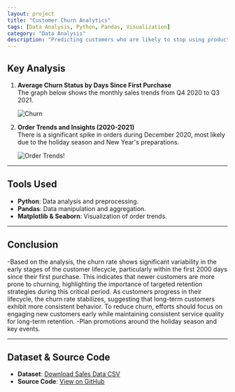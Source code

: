 ```yaml
---
layout: project
title: "Customer Churn Analytics"
tags: [Data Analysis, Python, Pandas, Visualization]
category: "Data Analysis"
description: "Predicting customers who are likely to stop using products (churn analysis)."
---
```


## Key Analysis  

1. **Average Churn Status by Days Since First Purchase**  
   The graph below shows the monthly sales trends from Q4 2020 to Q3 2021.

   ![Churn](../../assets/images/churn.png)

2. **Order Trends and Insights (2020-2021)**  
   There is a significant spike in orders during December 2020, most likely due to the holiday season and New Year's preparations.

   ![Order Trends](../../assets/images/order_trends.png)!
---

## Tools Used  
- **Python**: Data analysis and preprocessing.  
- **Pandas**: Data manipulation and aggregation.  
- **Matplotlib & Seaborn**: Visualization of order trends.

---

## Conclusion  
-Based on the analysis, the churn rate shows significant variability in the early stages of the customer lifecycle, particularly within the first 2000 days since their first purchase. This indicates that newer customers are more prone to churning, highlighting the importance of targeted retention strategies during this critical period. As customers progress in their lifecycle, the churn rate stabilizes, suggesting that long-term customers exhibit more consistent behavior. To reduce churn, efforts should focus on engaging new customers early while maintaining consistent service quality for long-term retention.
-Plan promotions around the holiday season and key events.

---

## Dataset & Source Code  
- **Dataset**: [Download Sales Data CSV](../../assets/data/sales.csv)  
- **Source Code**: [View on GitHub](https://github.com/hanif-dev/sales-analysis)

